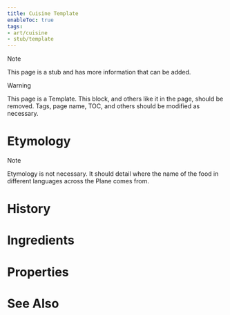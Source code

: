 ```yaml
---
title: Cuisine Template
enableToc: true
tags:
- art/cuisine
- stub/template
---
```


> [!note]
> This page is a stub and has more information that can be added.

> [!warning]
> This page is a Template. This block, and others like it in the page, should be removed. Tags, page name, TOC, and others should be modified as necessary.

# Etymology

>[!note]
> Etymology is not necessary. It should detail where the name of the food in different languages across the Plane comes from.
# History

# Ingredients

# Properties

# See Also